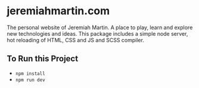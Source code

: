 # jeremiahmartin.com
The personal website of Jeremiah Martin. A place to play, learn and explore new technologies and ideas. This package includes a simple node server, hot reloading of HTML, CSS and JS and SCSS compiler. 

## To Run this Project
* `npm install`
* `npm run dev`

